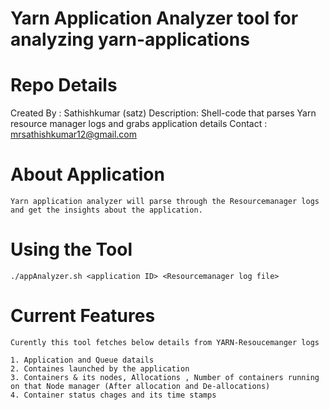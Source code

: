 # Yarn Application Analyzer tool for analyzing yarn-applications

Repo Details
============

Created By : Sathishkumar (satz)
Description: Shell-code that parses Yarn resource manager logs and grabs application details
Contact    : mrsathishkumar12@gmail.com

About Application
=================

	Yarn application analyzer will parse through the Resourcemanager logs and get the insights about the application.

Using the Tool
===============

	./appAnalyzer.sh <application ID> <Resourcemanager log file>

Current Features
================

	Curently this tool fetches below details from YARN-Resoucemanger logs

	1. Application and Queue datails
	2. Containes launched by the application
	3. Containers & its nodes, Allocations , Number of containers running on that Node manager (After allocation and De-allocations)
	4. Container status chages and its time stamps

	
